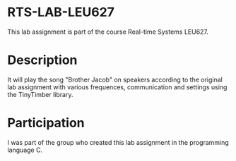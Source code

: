 # RTS-LAB-LEU627

This lab assignment is part of the course Real-time Systems LEU627. 

# Description

It will play the song "Brother Jacob" on speakers according to the original lab assignment with various frequences, communication and settings using the TinyTimber library. 

# Participation

I was part of the group who created this lab assignment in the programming language C. 






